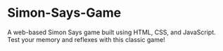 # Simon-Says-Game
A web-based Simon Says game built using HTML, CSS, and JavaScript. Test your memory and reflexes with this classic game!

